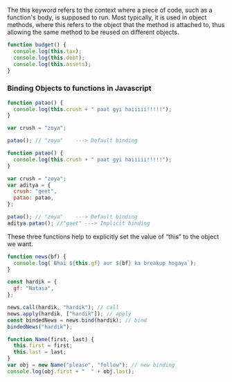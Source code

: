 The this keyword refers to the context where a piece of code, such as a function's body, is supposed to run. Most typically, it is used in object methods, where this refers to the object that the method is attached to, thus allowing the same method to be reused on different objects.

```js
function budget() {
  console.log(this.tax);
  console.log(this.debt);
  console.log(this.assets);
}
```

### Binding Objects to functions in Javascript

<!-- 1. Default binding -->

```js
function patao() {
  console.log(this.crush + " paat gyi haiiiii!!!!!");
}

var crush = "zoya";

patao(); // "zoya"    ---> Default binding
```

<!-- 2. Implicit binding -->

```js
function patao() {
  console.log(this.crush + " paat gyi haiiiii!!!!!");
}

var crush = "zoya";
var aditya = {
  crush: "geet",
  patao: patao,
};

patao(); // "zoya"    ---> Default binding
aditya.patao(); //"geet" ---> Implicit binding
```

<!-- 3. Explicit binding - call, bind, apply -->

These three functions help to explicitly set the value of “this” to the object we want.

```js
function news(bf) {
  console.log(`Bhai ${this.gf} aur ${bf} ka breakup hogaya`);
}

const hardik = {
  gf: "Natasa",
};

news.call(hardik, "hardik"); // call
news.apply(hardik, ["hardik"]); // apply
const bindedNews = news.bind(hardik); // bind
bindedNews("hardik");
```

<!-- 4. new binding -->

```js
function Name(first, last) {
  this.first = first;
  this.last = last;
}
var obj = new Name("please", "follow"); // new binding
console.log(obj.first + "  " + obj.last);
```
